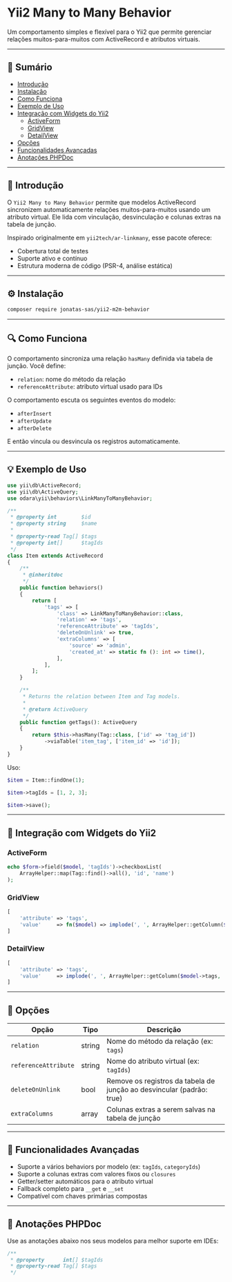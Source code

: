 # Yii2 Many to Many Behavior

Um comportamento simples e flexível para o Yii2 que permite gerenciar relações muitos-para-muitos com ActiveRecord e atributos virtuais.

---

## 📖 Sumário

- [Introdução](#introducao)
- [Instalação](#instalacao)
- [Como Funciona](#como-funciona)
- [Exemplo de Uso](#exemplo-de-uso)
- [Integração com Widgets do Yii2](#integracao-com-widgets-do-yii2)
  - [ActiveForm](#activeform)
  - [GridView](#gridview)
  - [DetailView](#detailview)
- [Opções](#opcoes)
- [Funcionalidades Avançadas](#funcionalidades-avancadas)
- [Anotações PHPDoc](#anotacoes-phpdoc)

---

## 🧩 Introdução

O `Yii2 Many to Many Behavior` permite que modelos ActiveRecord sincronizem automaticamente relações muitos-para-muitos usando um atributo virtual. Ele lida com vinculação, desvinculação e colunas extras na tabela de junção.

Inspirado originalmente em `yii2tech/ar-linkmany`, esse pacote oferece:

- Cobertura total de testes
- Suporte ativo e contínuo
- Estrutura moderna de código (PSR-4, análise estática)

---

## ⚙️ Instalação

```bash
composer require jonatas-sas/yii2-m2m-behavior
```

---

## 🔍 Como Funciona

O comportamento sincroniza uma relação `hasMany` definida via tabela de junção. Você define:

- `relation`: nome do método da relação
- `referenceAttribute`: atributo virtual usado para IDs

O comportamento escuta os seguintes eventos do modelo:

- `afterInsert`
- `afterUpdate`
- `afterDelete`

E então vincula ou desvincula os registros automaticamente.

---

## 💡 Exemplo de Uso

```php
use yii\db\ActiveRecord;
use yii\db\ActiveQuery;
use odara\yii\behaviors\LinkManyToManyBehavior;

/**
 * @property int        $id
 * @property string     $name
 *
 * @property-read Tag[] $tags
 * @property int[]      $tagIds
 */
class Item extends ActiveRecord
{
    /**
     * @inheritdoc
     */
    public function behaviors()
    {
        return [
            'tags' => [
                'class' => LinkManyToManyBehavior::class,
                'relation' => 'tags',
                'referenceAttribute' => 'tagIds',
                'deleteOnUnlink' => true,
                'extraColumns' => [
                    'source' => 'admin',
                    'created_at' => static fn (): int => time(),
                ],
            ],
        ];
    }

    /**
     * Returns the relation between Item and Tag models.
     *
     * @return ActiveQuery
     */
    public function getTags(): ActiveQuery
    {
        return $this->hasMany(Tag::class, ['id' => 'tag_id'])
            ->viaTable('item_tag', ['item_id' => 'id']);
    }
}
```

Uso:

```php
$item = Item::findOne(1);

$item->tagIds = [1, 2, 3];

$item->save();
```

---

## 🧍 Integração com Widgets do Yii2

### ActiveForm

```php
echo $form->field($model, 'tagIds')->checkboxList(
    ArrayHelper::map(Tag::find()->all(), 'id', 'name')
);
```

### GridView

```php
[
    'attribute' => 'tags',
    'value'     => fn($model) => implode(', ', ArrayHelper::getColumn($model->tags, 'name')),
]
```

### DetailView

```php
[
    'attribute' => 'tags',
    'value'     => implode(', ', ArrayHelper::getColumn($model->tags, 'name')),
]
```

---

## 🔧 Opções

| Opção                | Tipo   | Descrição                                                             |
| -------------------- | ------ | --------------------------------------------------------------------- |
| `relation`           | string | Nome do método da relação (ex: `tags`)                                |
| `referenceAttribute` | string | Nome do atributo virtual (ex: `tagIds`)                               |
| `deleteOnUnlink`     | bool   | Remove os registros da tabela de junção ao desvincular (padrão: true) |
| `extraColumns`       | array  | Colunas extras a serem salvas na tabela de junção                     |

---

## 🚀 Funcionalidades Avançadas

- Suporte a vários behaviors por modelo (ex: `tagIds`, `categoryIds`)
- Suporte a colunas extras com valores fixos ou `closures`
- Getter/setter automáticos para o atributo virtual
- Fallback completo para `__get` e `__set`
- Compatível com chaves primárias compostas

---

## 📜 Anotações PHPDoc

Use as anotações abaixo nos seus modelos para melhor suporte em IDEs:

```php
/**
 * @property      int[] $tagIds
 * @property-read Tag[] $tags
 */
```
